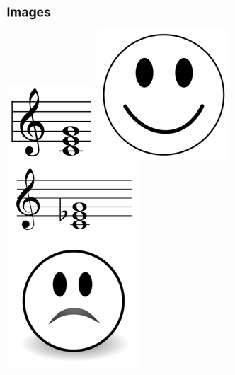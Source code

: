 # Images
![alt text](https://github.com/wittenjeremy/openframeworks/blob/master/Assignment_3/Elements/cmajor.jpg)
![alt text](https://github.com/wittenjeremy/openframeworks/blob/master/Assignment_3/Elements/happyface.jpg)
![alt text](https://github.com/wittenjeremy/openframeworks/blob/master/Assignment_3/Elements/cminor.jpg)
![alt text](https://github.com/wittenjeremy/openframeworks/blob/master/Assignment_3/Elements/sadface.jpg)
 
 
